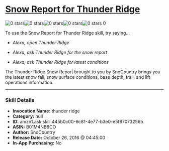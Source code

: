 # [Snow Report for Thunder Ridge](http://alexa.amazon.com/#skills/amzn1.ask.skill.445b0c00-6c81-4e77-b3e0-e5f97073256b)
![0 stars](../../images/ic_star_border_black_18dp_1x.png)![0 stars](../../images/ic_star_border_black_18dp_1x.png)![0 stars](../../images/ic_star_border_black_18dp_1x.png)![0 stars](../../images/ic_star_border_black_18dp_1x.png)![0 stars](../../images/ic_star_border_black_18dp_1x.png) 0

To use the Snow Report for Thunder Ridge skill, try saying...

* *Alexa, open Thunder Ridge*

* *Alexa, ask Thunder Ridge for the snow report*

* *Alexa, ask Thunder Ridge for latest conditions*

The Thunder Ridge Snow Report brought to you by SnoCountry brings you the latest snow fall, snow surface conditions,  base depth, trail, and lift operations information.

***

### Skill Details

* **Invocation Name:** thunder ridge
* **Category:** null
* **ID:** amzn1.ask.skill.445b0c00-6c81-4e77-b3e0-e5f97073256b
* **ASIN:** B01M4NB8CO
* **Author:** SnoCountry
* **Release Date:** October 26, 2016 @ 04:45:00
* **In-App Purchasing:** No
